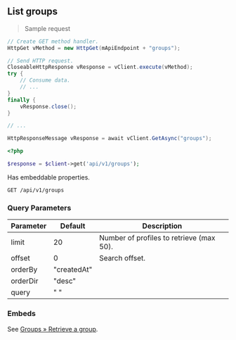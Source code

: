 ## List groups

> Sample request

```java
// Create GET method handler.
HttpGet vMethod = new HttpGet(mApiEndpoint + "groups");

// Send HTTP request.
CloseableHttpResponse vResponse = vClient.execute(vMethod);
try {
    // Consume data.
    // ...
}
finally {
    vResponse.close();
}
```

```c
// ...
```

```csharp
HttpResponseMessage vResponse = await vClient.GetAsync("groups");
```

```php
<?php

$response = $client->get('api/v1/groups');
```

<aside class="success">
Has embeddable properties.
</aside>

`GET /api/v1/groups`

### Query Parameters

Parameter | Default | Description
--------- | ------- | -----------
limit | 20 | Number of profiles to retrieve (max 50).
offset | 0 | Search offset.
orderBy | "createdAt" |
orderDir | "desc" |
query | " " |

### Embeds

See [Groups &raquo; Retrieve a group](#retrieve-a-group).
